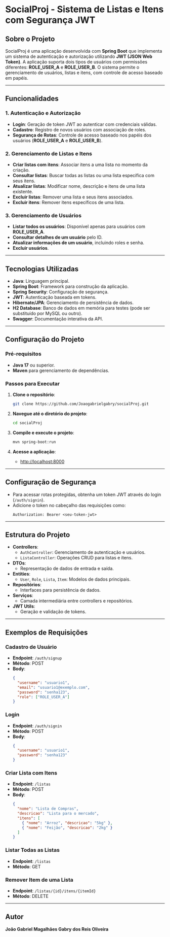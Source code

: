 # SocialProj - Sistema de Listas e Itens com Segurança JWT

## Sobre o Projeto
SocialProj é uma aplicação desenvolvida com **Spring Boot** que implementa um sistema de autenticação e autorização utilizando **JWT (JSON Web Token)**. A aplicação suporta dois tipos de usuários com permissões diferentes: **ROLE_USER_A** e **ROLE_USER_B**. O sistema permite o gerenciamento de usuários, listas e itens, com controle de acesso baseado em papéis.

---

## Funcionalidades

### 1. **Autenticação e Autorização**
- **Login**: Geração de token JWT ao autenticar com credenciais válidas.
- **Cadastro**: Registro de novos usuários com associação de roles.
- **Segurança de Rotas**: Controle de acesso baseado nos papéis dos usuários (**ROLE_USER_A** e **ROLE_USER_B**).

### 2. **Gerenciamento de Listas e Itens**
- **Criar listas com itens**: Associar itens a uma lista no momento da criação.
- **Consultar listas**: Buscar todas as listas ou uma lista específica com seus itens.
- **Atualizar listas**: Modificar nome, descrição e itens de uma lista existente.
- **Excluir listas**: Remover uma lista e seus itens associados.
- **Excluir itens**: Remover itens específicos de uma lista.

### 3. **Gerenciamento de Usuários**
- **Listar todos os usuários**: Disponível apenas para usuários com **ROLE_USER_A**.
- **Consultar detalhes de um usuário** pelo ID.
- **Atualizar informações de um usuário**, incluindo roles e senha.
- **Excluir usuários**.

---

## Tecnologias Utilizadas

- **Java**: Linguagem principal.
- **Spring Boot**: Framework para construção da aplicação.
- **Spring Security**: Configuração de segurança.
- **JWT**: Autenticação baseada em tokens.
- **Hibernate/JPA**: Gerenciamento de persistência de dados.
- **H2 Database**: Banco de dados em memória para testes (pode ser substituído por MySQL ou outro).
- **Swagger**: Documentação interativa da API.

---

## Configuração do Projeto

### Pré-requisitos

- **Java 17** ou superior.
- **Maven** para gerenciamento de dependências.

### Passos para Executar

1. **Clone o repositório**:
   ```bash
   git clone https://github.com/Joaogabrielgabry/socialProj.git
   ```

2. **Navegue até o diretório do projeto**:
   ```bash
   cd socialProj
   ```

3. **Compile e execute o projeto**:
   ```bash
   mvn spring-boot:run
   ```

4. **Acesse a aplicação**:
   - [http://localhost:8000](http://localhost:8000)

---

## Configuração de Segurança

- Para acessar rotas protegidas, obtenha um token JWT através do login (`/auth/signin`).
- Adicione o token no cabeçalho das requisições como:
  ```
  Authorization: Bearer <seu-token-jwt>
  ```

---

## Estrutura do Projeto

- **Controllers**:
  - `AuthController`: Gerenciamento de autenticação e usuários.
  - `ListaController`: Operações CRUD para listas e itens.
- **DTOs**:
  - Representação de dados de entrada e saída.
- **Entities**:
  - `User`, `Role`, `Lista`, `Item`: Modelos de dados principais.
- **Repositórios**:
  - Interfaces para persistência de dados.
- **Serviços**:
  - Camada intermediária entre controllers e repositórios.
- **JWT Utils**:
  - Geração e validação de tokens.

---

## Exemplos de Requisições

### Cadastro de Usuário
- **Endpoint**: `/auth/signup`
- **Método**: POST
- **Body**:
  ```json
  {
    "username": "usuario1",
    "email": "usuario1@exemplo.com",
    "password": "senha123",
    "role": ["ROLE_USER_A"]
  }
  ```

### Login
- **Endpoint**: `/auth/signin`
- **Método**: POST
- **Body**:
  ```json
  {
    "username": "usuario1",
    "password": "senha123"
  }
  ```

### Criar Lista com Itens
- **Endpoint**: `/listas`
- **Método**: POST
- **Body**:
  ```json
  {
    "nome": "Lista de Compras",
    "descricao": "Lista para o mercado",
    "itens": [
      { "nome": "Arroz", "descricao": "5kg" },
      { "nome": "Feijão", "descricao": "2kg" }
    ]
  }
  ```

### Listar Todas as Listas
- **Endpoint**: `/listas`
- **Método**: GET

### Remover Item de uma Lista
- **Endpoint**: `/listas/{id}/itens/{itemId}`
- **Método**: DELETE

---

## Autor

**João Gabriel Magalhães Gabry dos Reis Oliveira**

